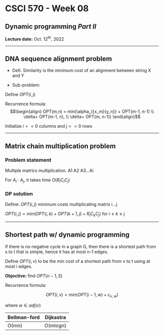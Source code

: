 # CSCI 570 - Week 08

## Dynamic programming *Part II*

**Lecture date:** Oct. 12<sup>th</sup>, 2022

---

## DNA sequence alignment problem

- Defi. Similarity is the minimum cost of an alignment between string X and Y

- Sub-problem:

Define $OPT(i,j)$

Recurrence formula:
$$\begin{align}
  OPT(m,n) = min(\alpha_{{x_m}{y_n}} + OPT(m-1, n-1) \\
             \delta+ OPT(m-1, n), \\
             \delta+ OPT(m, n-1)) 
\end{align}$$

Initialize $i == 0$ columns and $j == 0$ rows



---

## Matrix chain multiplication problem

### Problem statement

Multiple matrics multiplication. A1 A2 A3...Ai

For $A_i \cdot A_j$, it takes time $O(R_iC_iC_j)$

### DP solution

Define: $OPT(i,j)$ minimum costs multiplicating matrix i...j

$OPT(i,j) = min(OPT(i,k)+OPT(k+1, j) + R_iC_kC_j)$ for $i\leq k \leq j$



---

## Shortest path w/ dynamic programming

If there is no negative cycle in a graph G, then there is a shortest path from s to t that is simple, hence it has at most n-1 edges.

Define $OPT(i,v)$ to be the min cost of a shortest path from v to t using at most i edges.

**Objective:** find $OPT(n-1, S)$

Recurrence formula:

$$OPT(i,v) = min(OPT(i-1, w) + c_{v,w})$$

where $w\in adj(v)$


|Bellman-ford|Dijkastra|
|---|---|
|O(mn)|O(mlogn)|